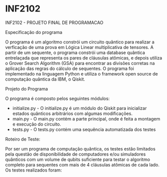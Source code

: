 # INF2102
INF2102 - PROJETO FINAL DE PROGRAMACAO


Especificação do programa

O programa é um algoritmo constrói um circuito quântico para realizar a verficação de uma prova em Lógica Linear multiplicativa de tensores. A partir de um sequente, o programa constrói uma database quântica entrelaçada que representa os pares de cláusulas atômicas, e depois utiliza o Grover Search Algorithm (GSA) para encontrar as divisões corretas na aplicação das regras do cálculo de sequentes. O programa foi implementado na linguagem Python e utiliza o framework open source de computação quântica da IBM, o Qiskit.


Projeto do Programa

O programa é composto pelos seguintes módulos:

- initialize.py - O initialize.py é um módulo do Qiskit para inicializar estados quânticos arbitrários com algumas modificações. 
- main.py - O main.py contém a parte principal, onde é feita a montagem e execução do circuito.  
- tests.py - O tests.py contém uma sequência automatizada dos testes 

Roteiro de Teste:

Por ser um programa de computação quântica, os testes estão limitados pela questão de disponibilidade de computadores e/ou simuladores quânticos com um volume de qubits suficiente para testar o algoritmo completo para sequentes com mais de 4 cláusulas atômicas de cada lado. Os testes realizados foram:



